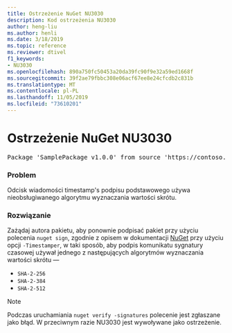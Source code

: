 ```yaml
---
title: Ostrzeżenie NuGet NU3030
description: Kod ostrzeżenia NU3030
author: heng-liu
ms.author: henli
ms.date: 3/18/2019
ms.topic: reference
ms.reviewer: dtivel
f1_keywords:
- NU3030
ms.openlocfilehash: 890a750fc50453a20da39fc90f9e32a59ed1668f
ms.sourcegitcommit: 39f2ae79fbbc308e06acf67ee8e24cfcdb2c831b
ms.translationtype: MT
ms.contentlocale: pl-PL
ms.lasthandoff: 11/05/2019
ms.locfileid: "73610201"
---
```

# <a name="nuget-warning-nu3030"></a>Ostrzeżenie NuGet NU3030

<pre>Package 'SamplePackage v1.0.0' from source 'https://contoso.com/index.json': The primary signature's timestamp's message imprint uses an unsupported hash algorithm.</pre>

### <a name="issue"></a>Problem

Odcisk wiadomości timestamp's podpisu podstawowego używa nieobsługiwanego algorytmu wyznaczania wartości skrótu.  


### <a name="solution"></a>Rozwiązanie

Zażądaj autora pakietu, aby ponownie podpisać pakiet przy użyciu polecenia `nuget sign`, zgodnie z opisem w dokumentacji [NuGet](https://docs.microsoft.com/nuget/create-packages/sign-a-package) przy użyciu opcji `-Timestamper`, w taki sposób, aby podpis komunikatu sygnatury czasowej używał jednego z następujących algorytmów wyznaczania wartości skrótu —
* `SHA-2-256`
* `SHA-2-384`
* `SHA-2-512`


> [!Note]
> Podczas uruchamiania `nuget verify -signatures` polecenie jest zgłaszane jako błąd. W przeciwnym razie NU3030 jest wywoływane jako ostrzeżenie.